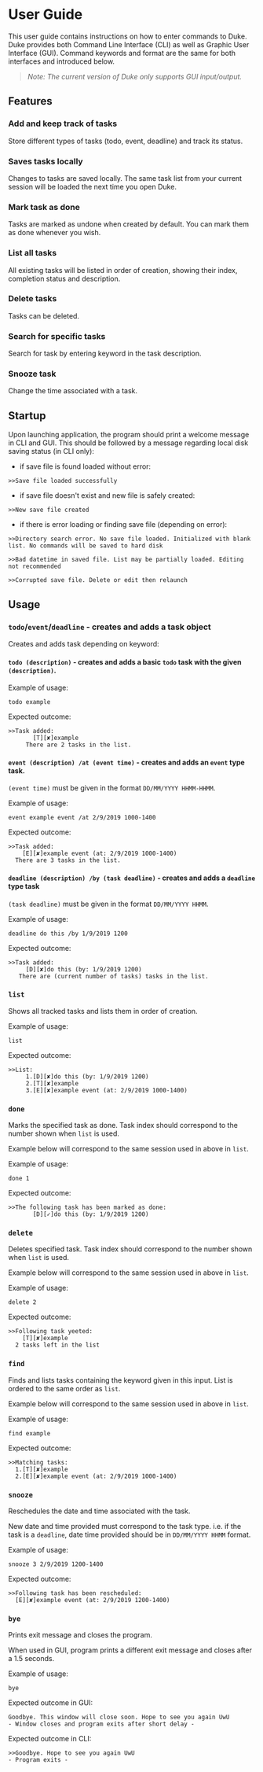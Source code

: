 # User Guide

This user guide contains instructions on how to enter commands to Duke. Duke provides both Command Line Interface (CLI) as well as Graphic User Interface (GUI). Command keywords and format are the same for both interfaces and introduced below.

>*Note: The current version of Duke only supports GUI input/output.*

## Features 

### Add and keep track of tasks 
Store different types of tasks (todo, event, deadline) and track its status.

### Saves tasks locally
Changes to tasks are saved locally. The same task list from your current session will be loaded the next time you open Duke.

### Mark task as done
Tasks are marked as undone when created by default. You can mark them as done whenever you wish.

### List all tasks
All existing tasks will be listed in order of creation, showing their index, completion status and description.

### Delete tasks
Tasks can be deleted.

### Search for specific tasks
Search for task by entering keyword in the task description.

### Snooze task
Change the time associated with a task.

## Startup

Upon launching application, the program should print a welcome message in CLI and GUI. This should be followed by a message regarding local disk saving status (in CLI only):

- if save file is found loaded without error:
```
>>Save file loaded successfully
```
- if save file doesn't exist and new file is safely created:
```
>>New save file created
```
- if there is error loading or finding save file (depending on error):
```
>>Directory search error. No save file loaded. Initialized with blank list. No commands will be saved to hard disk
```
```
>>Bad datetime in saved file. List may be partially loaded. Editing not recommended
```
```
>>Corrupted save file. Delete or edit then relaunch
```

## Usage

### `todo`/`event`/`deadline` - creates and adds a task object

Creates and adds task depending on keyword:

#### `todo (description)` - creates and adds a basic `todo` task with the given `(description)`.

Example of usage:

`todo example`

Expected outcome:
```
>>Task added:
       [T][✘]example
     There are 2 tasks in the list.
```

#### `event (description) /at (event time)` - creates and adds an `event` type task.
`(event time)` must be given in the format `DD/MM/YYYY HHMM-HHMM`.

Example of usage:

`event example event /at 2/9/2019 1000-1400`

Expected outcome:
```
>>Task added:
    [E][✘]example event (at: 2/9/2019 1000-1400)
  There are 3 tasks in the list.
```

#### `deadline (description) /by (task deadline)` - creates and adds a `deadline` type task
`(task deadline)` must be given in the format `DD/MM/YYYY HHMM`.

Example of usage: 

`deadline do this /by 1/9/2019 1200`

Expected outcome:
```
>>Task added:
     [D][✘]do this (by: 1/9/2019 1200)
   There are (current number of tasks) tasks in the list.
```

### `list`

Shows all tracked tasks and lists them in order of creation.

Example of usage: 

`list`

Expected outcome:
```
>>List:
     1.[D][✘]do this (by: 1/9/2019 1200)
     2.[T][✘]example
     3.[E][✘]example event (at: 2/9/2019 1000-1400)

```

### `done`
Marks the specified task as done. Task index should correspond to the number shown when `list` is used. 

Example below will correspond to the same session used in above in `list`.

Example of usage:

`done 1`

Expected outcome:
```
>>The following task has been marked as done:
       [D][✓]do this (by: 1/9/2019 1200)
```

### `delete`
Deletes specified task. Task index should correspond to the number shown when `list` is used.

Example below will correspond to the same session used in above in `list`.

Example of usage:

`delete 2`

Expected outcome:
```
>>Following task yeeted:
    [T][✘]example
  2 tasks left in the list
```

### `find`
Finds and lists tasks containing the keyword given in this input. List is ordered to the same order as `list`.

Example below will correspond to the same session used in above in `list`.

Example of usage:

`find example`

Expected outcome:

```
>>Matching tasks:
  1.[T][✘]example
  2.[E][✘]example event (at: 2/9/2019 1000-1400)
```

### `snooze`
Reschedules the date and time associated with the task.

New date and time provided must correspond to the task type. i.e. if the task is a `deadline`, date time provided should be in `DD/MM/YYYY HHMM` format.

Example of usage:

`snooze 3 2/9/2019 1200-1400`

Expected outcome:

```
>>Following task has been rescheduled:
  [E][✘]example event (at: 2/9/2019 1200-1400)
```

### `bye`
Prints exit message and closes the program.

When used in GUI, program prints a different exit message and closes after a 1.5 seconds.

Example of usage:

`bye`

Expected outcome in GUI:

```
Goodbye. This window will close soon. Hope to see you again UwU
- Window closes and program exits after short delay -
```

Expected outcome in CLI:

```
>>Goodbye. Hope to see you again UwU
- Program exits -
```
